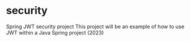# security
Spring JWT security project
This project will be an example of how to use JWT within a Java Spring project (2023)
